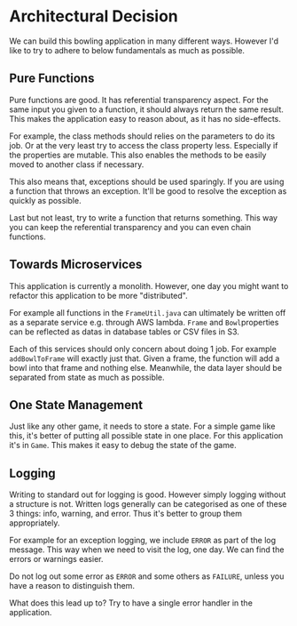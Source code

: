# Architectural Decision

We can build this bowling application in many different ways. However I'd like to try to adhere to below fundamentals as much as possible.

## Pure Functions

Pure functions are good. It has referential transparency aspect. For the same input you given to a function, it should always return the same result. This makes the application easy to reason about, as it has no side-effects.

For example, the class methods should relies on the parameters to do its job. Or at the very least try to access the class property less. Especially if the properties are mutable. This also enables the methods to be easily moved to another class if necessary.

This also means that, exceptions should be used sparingly. If you are using a function that throws an exception. It'll be good to resolve the exception as quickly as possible.

Last but not least, try to write a function that returns something. This way you can keep the referential transparency and you can even chain functions.

## Towards Microservices

This application is currently a monolith. However, one day you might want to refactor this application to be more "distributed".

For example all functions in the `FrameUtil.java` can ultimately be written off as a separate service e.g. through AWS lambda. `Frame` and `Bowl`properties can be reflected as datas in database tables or CSV files in S3.

Each of this services should only concern about doing 1 job. For example `addBowlToFrame` will exactly just that. Given a frame, the function will add a bowl into that frame and nothing else. Meanwhile, the data layer should be separated from state as much as possible.

## One State Management

Just like any other game, it needs to store a state. For a simple game like this, it's better of putting all possible state in one place. For this application it's in `Game`. This makes it easy to debug the state of the game.

## Logging

Writing to standard out for logging is good. However simply logging without a structure is not. Written logs generally can be categorised as one of these 3 things: info, warning, and error. Thus it's better to group them appropriately.

For example for an exception logging, we include `ERROR` as part of the log message. This way when we need to visit the log, one day. We can find the errors or warnings easier.

Do not log out some error as `ERROR` and some others as `FAILURE`, unless you have a reason to distinguish them.

What does this lead up to? Try to have a single error handler in the application.
